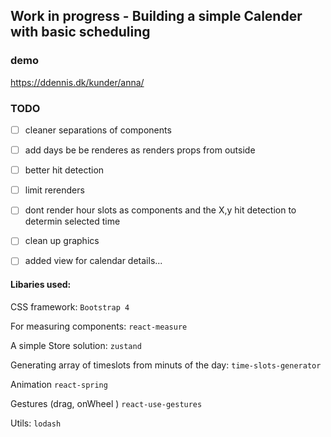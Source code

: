 
## Work in progress - Building a simple Calender with basic scheduling

### demo
https://ddennis.dk/kunder/anna/

### TODO
- [ ] cleaner separations of components 
- [ ] add days be be renderes as renders props from outside 
- [ ] better hit detection
- [ ] limit rerenders
- [ ] dont render hour slots as components and the X,y hit detection to determin selected time 
- [ ] clean up graphics
- [ ] added view for calendar details...


#### Libaries used:
CSS framework: ```Bootstrap 4```

For measuring components: ```react-measure```

A simple Store solution: ```zustand```

Generating array of timeslots from minuts of the day: 
```time-slots-generator```

Animation 
```react-spring```

Gestures (drag, onWheel )
```react-use-gestures```

Utils:
```lodash```

